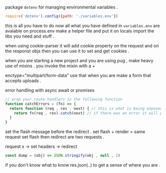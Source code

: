 package `dotenv` for managing environmental variables . 
```js 
require('dotenv').config({path: './variables.env'}) 
```
this is all you have to do now all what you have defined in `variables.env` are avaiable on process.env
make a helper file and put it on locals import the libs you need and stuff . 

when using cookie-parser it will add cookie property on the request and on the responst objs 
  then you can use it to set and get cookies . 

when you are starting a new project and you are using pug , 
  make heavy use of mixins . 
  you invoke the mixin with a + 

enctype="multipart/form-data" use that when you are make a form that accepts uploads . 

error handling with async await or promises 
```js 
// wrap your route handlers in the following function 
function catchErrors = (fn) => {
  return function (req , res , next) { // this is what is being exposed to the route 
    return fn(req , res).catch(next) // if there was an error it will pass it to next 
  }
}
```
set the flash message before the redirect . 
set flash + render = same request 
set flash then redirect are two requests . 

request x 
-> set headers   -> redirect 

```js 
const dump = (obj) => JSON.stringify(obj , null , 2) 
```

if you don't know what to know res.json(..) to get a sense of where you are . 

